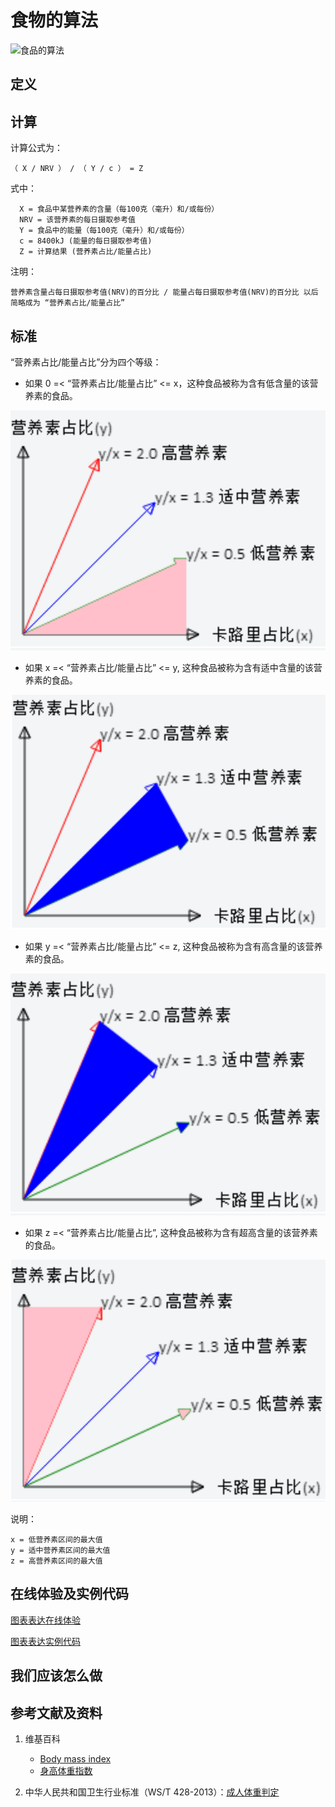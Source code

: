# 食物的算法

![食品的算法](/images/食品的分析算法/食品的算法.png)

## 定义


## 计算

计算公式为： 

	（ X / NRV ） / （ Y / c ） = Z

式中： 

	  X = 食品中某营养素的含量（每100克（毫升）和/或每份）	  
      NRV = 该营养素的每日摄取参考值
	  Y = 食品中的能量（每100克（毫升）和/或每份）
	  c = 8400kJ (能量的每日摄取参考值)
	  Z = 计算结果 (营养素占比/能量占比)

注明：

	营养素含量占每日摄取参考值(NRV)的百分比 / 能量占每日摄取参考值(NRV)的百分比 以后简略成为 “营养素占比/能量占比”	

## 标准

“营养素占比/能量占比”分为四个等级：

- 如果 0 =< “营养素占比/能量占比” <= x，这种食品被称为含有低含量的该营养素的食品。

![食品的算法](/images/食品的分析算法/算法/食品的分析算法-算法-低营养素区间.png)

- 如果 x =< “营养素占比/能量占比” <= y, 这种食品被称为含有适中含量的该营养素的食品。

![食品的算法](/images/食品的分析算法/算法/食品的分析算法-算法-适中营养素区间.png)

- 如果 y =< “营养素占比/能量占比” <= z, 这种食品被称为含有高含量的该营养素的食品。

![食品的算法](/images/食品的分析算法/算法/食品的分析算法-算法-高营养素区间.png)

- 如果 z =< “营养素占比/能量占比”, 这种食品被称为含有超高含量的该营养素的食品。

![食品的算法](/images/食品的分析算法/算法/食品的分析算法-算法-超高营养素区间.png)

说明：

	x = 低营养素区间的最大值
	y = 适中营养素区间的最大值
	z = 高营养素区间的最大值

## 在线体验及实例代码

[图表表达在线体验](https://jsfiddle.net/quanbinn/928rvtj5/)

[图表表达实例代码](https://github.com/quanbinn/Basic-Health-Knowledge-We-Need-To-Learn/tree/master/code/%E9%99%84%E5%BD%95-%E5%9B%BE%E8%A1%A8%E8%A1%A8%E8%BE%BE/%E9%A3%9F%E5%93%81%E7%9A%84%E5%88%86%E6%9E%90%E7%AE%97%E6%B3%95/%E7%AE%97%E6%B3%95)

## 我们应该怎么做

## 参考文献及资料

1. 维基百科
	- [Body mass index](https://en.wikipedia.org/wiki/Body_mass_index)
	- [身高体重指数](https://zh.wikipedia.org/wiki/%E8%BA%AB%E9%AB%98%E9%AB%94%E9%87%8D%E6%8C%87%E6%95%B8)

2. 中华人民共和国卫生行业标准（WS/T 428-2013）：[成人体重判定](http://www.moh.gov.cn/ewebeditor/uploadfile/2013/08/20130808135715967.pdf)

